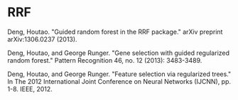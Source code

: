 # RRF

Deng, Houtao. "Guided random forest in the RRF package." arXiv preprint arXiv:1306.0237 (2013).

Deng, Houtao, and George Runger. "Gene selection with guided regularized random forest." Pattern Recognition 46, no. 12 (2013): 3483-3489.

Deng, Houtao, and George Runger. "Feature selection via regularized trees." In The 2012 International Joint Conference on Neural Networks (IJCNN), pp. 1-8. IEEE, 2012.


